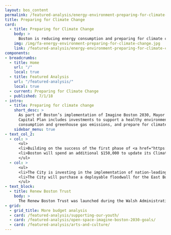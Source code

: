```yaml
---
layout: bos_content
permalink: /featured-analysis/energy-environment-preparing-for-climate-change/
title: Preparing for Climate Change
card:
  - title: Preparing for Climate Change
    body: >
      Boston is reducing energy consumption and preparing for climate change.
    img: /img/fa-energy-environment-preparing-for-climate-change.jpg
    link: /featured-analysis/energy-environment-preparing-for-climate-change
components:
- breadcrumbs:
  - title: Home
    url: "/"
    local: true
  - title: Featured Analysis
    url: "/featured-analysis/"
    local: true
  - current: Preparing for Climate Change
  - published: 7/1/18
- intro:
  - title: Preparing for climate change
    short_desc: >
      As part of Boston’s implementation of Imagine Boston 2030, Mayor Walsh’s FY19-23 
      Capital Plan includes investments to support a healthy environment, reduce energy
      consumption and greenhouse gas emissions, and prepare for climate change.
    sidebar_menu: true
- text_col_2:
  - col: >
      <ul>
      <li>Building on the success of the first phase of <a href="https://www.boston.gov/departments/environment/climate-ready-boston">Climate Ready Boston</a> in East Boston and Charlestown, the capital plan will allocate an additional $1.6 million to further resiliency initiatives to protect the city and provide more detailed reviews of additional neighborhoods.</li>
      <li>Boston will spend an additional $150,000 to update its Climate Action Plan for the third time in FY19, a vital step to ensure the city stays ahead of rapidly accelerating climate change.</li>
      </ul>
  - col: >
      <ul>
      <li>The City is investing in the implementation of nation-leading city ordinances for Community Choice Aggregation and single-use bags that will help beautify our city and lower emissions.</li>
      <li>The City will purchase a deployable floodwall for the East Boston Greenway to help mitigate damage related to coastal storms.</li>
      </ul>
- text_block:
  - title: Renew Boston Trust
    body: >
      The Renew Boston Trust was launched during the Walsh Administration and has systematically identified energy projects in the City’s 315 buildings to both lower energy bills and reduce emissions. The City finances the program through general obligation bonds and utilities efficiency incentives, and it will be paid for from reduced energy consumption at City departments. A $12 million Phase 1 is set to begin construction this year, and the FY19-23 capital plan will nearly triple the size of the program to $35 million in Phase 2.
- grid: 
  - grid_title: More budget analysis
  - card: /featured-analysis/supporting-our-youth/
  - card: /featured-analysis/open-space-imagine-boston-2030-goals/
  - card: /featured-analysis/arts-and-culture/
---
```

